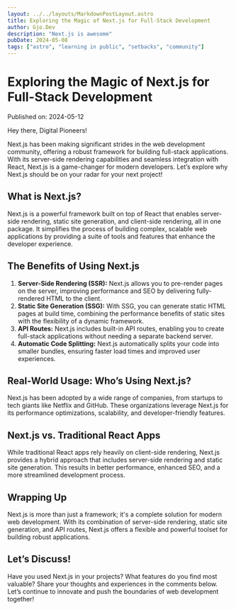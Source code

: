 ```yaml
---
layout: ../../layouts/MarkdownPostLayout.astro
title: Exploring the Magic of Next.js for Full-Stack Development
author: Gjo.Dev
description: "Next.js is awesome"
pubDate: 2024-05-08
tags: ["astro", "learning in public", "setbacks", "community"]
---
```

# Exploring the Magic of Next.js for Full-Stack Development

Published on: 2024-05-12

Hey there, Digital Pioneers!

Next.js has been making significant strides in the web development community, offering a robust framework for building full-stack applications. With its server-side rendering capabilities and seamless integration with React, Next.js is a game-changer for modern developers. Let’s explore why Next.js should be on your radar for your next project!

## What is Next.js?

Next.js is a powerful framework built on top of React that enables server-side rendering, static site generation, and client-side rendering, all in one package. It simplifies the process of building complex, scalable web applications by providing a suite of tools and features that enhance the developer experience.

## The Benefits of Using Next.js

1. **Server-Side Rendering (SSR):** Next.js allows you to pre-render pages on the server, improving performance and SEO by delivering fully-rendered HTML to the client.
2. **Static Site Generation (SSG):** With SSG, you can generate static HTML pages at build time, combining the performance benefits of static sites with the flexibility of a dynamic framework.
3. **API Routes:** Next.js includes built-in API routes, enabling you to create full-stack applications without needing a separate backend server.
4. **Automatic Code Splitting:** Next.js automatically splits your code into smaller bundles, ensuring faster load times and improved user experiences.

## Real-World Usage: Who’s Using Next.js?

Next.js has been adopted by a wide range of companies, from startups to tech giants like Netflix and GitHub. These organizations leverage Next.js for its performance optimizations, scalability, and developer-friendly features.

## Next.js vs. Traditional React Apps

While traditional React apps rely heavily on client-side rendering, Next.js provides a hybrid approach that includes server-side rendering and static site generation. This results in better performance, enhanced SEO, and a more streamlined development process.

## Wrapping Up

Next.js is more than just a framework; it's a complete solution for modern web development. With its combination of server-side rendering, static site generation, and API routes, Next.js offers a flexible and powerful toolset for building robust applications.

## Let’s Discuss!

Have you used Next.js in your projects? What features do you find most valuable? Share your thoughts and experiences in the comments below. Let’s continue to innovate and push the boundaries of web development together!
